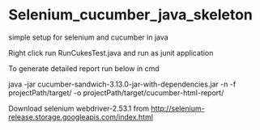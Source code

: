 # Selenium_cucumber_java_skeleton
simple setup for selenium and cucumber in java 

Right click run RunCukesTest.java and run as junit application

To generate detailed report run below in cmd

java -jar cucumber-sandwich-3.13.0-jar-with-dependencies.jar -n -f projectPath/target/ -o projectPath/target/cucumber-html-report/

Download selenium webdriver-2.53.1 from http://selenium-release.storage.googleapis.com/index.html
